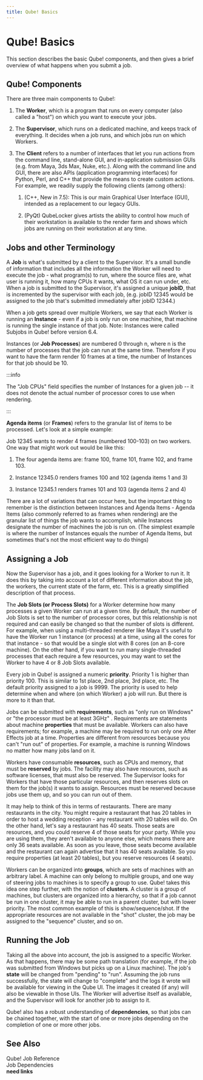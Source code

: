 ```yaml
---
title: Qube! Basics
---
```


# Qube! Basics

This section describes the basic Qube! components, and then gives a
brief overview of what happens when you submit a job.

## Qube! Components

There are three main components to Qube!:

1.  The **Worker**, which is a program that runs on every computer (also
    called a "host") on which you want to execute your jobs.

2.  The **Supervisor**, which runs on a dedicated machine, and keeps
    track of everything. It decides when a job runs, and which jobs run
    on which Workers.

3.  The **Client** refers to a number of interfaces that let you run
    actions from the command line, stand-alone GUI, and in-application
    submission GUIs (e.g. from Maya, 3ds Max, Nuke, etc.). Along with
    the command line and GUI, there are also APIs (application
    programming interfaces) for Python, Perl, and C++ that provide the
    means to create custom actions. For example, we readily supply the
    following clients (among others):

    1.  (C++, New in 7.5): This is our main Graphical User Interface
        (GUI), intended as a replacement to our legacy GUIs.

    2.  (PyQt) QubeLocker gives artists the ability to control how
        much of their workstation is available to the render farm and
        shows which jobs are running on their workstation at any time.

## Jobs and other Terminology

A **Job** is what's submitted by a client to the Supervisor. It's
a small bundle of information that includes all the information the
Worker will need to execute the job - what program(s) to run, where the
source files are, what user is running it, how many CPUs it wants, what
OS it can run under, etc. When a job is submitted to the Supervisor,
it's assigned a unique **jobID**, that is incremented by the
supervisor with each job, (e.g. jobID 12345 would be assigned to the job
that's submitted immediately after jobID 12344.)

When a job gets spread over multiple Workers, we say that each Worker
is running an **Instance** - even if a job is only run on one
machine, that machine is running the single instance of that job. Note:
Instances were called Subjobs in Qube! before version 6.4.

Instances (or **Job Processes**) are numbered 0 through n, where n
is the number of processes that the job can run at the same time.
Therefore if you want to have the farm render 10 frames at a time, the
number of Instances for that job should be 10.

:::info

The "Job CPUs" field specifies the number of Instances for a given
job -- it does not denote the actual number of processor cores to use
when rendering.

:::

**Agenda items** (or **Frames**) refers to the granular list of
items to be processed. Let's look at a simple example:

Job 12345 wants to render 4 frames (numbered 100-103) on two workers.
One way that might work out would be like this:

1.  The four agenda items are: frame 100, frame 101, frame 102, and
    frame 103.

2.  Instance 12345.0 renders frames 100 and 102 (agenda items 1 and 3)

3.  Instance 12345.1 renders frames 101 and 103 (agenda items 2 and 4)

There are a lot of variations that can occur here, but the important
thing to remember is the distinction between Instances and Agenda
Items - Agenda Items (also commonly referred to as frames when
rendering) are the granular list of things the job wants to accomplish,
while Instances designate the number of machines the job is run on. (The
simplest example is where the number of Instances equals the number of
Agenda Items, but sometimes that's not the most efficient way to do
things)

## Assigning a Job

Now the Supervisor has a job, and it goes looking for a Worker to run
it. It does this by taking into account a lot of different information
about the job, the workers, the current state of the farm, etc. This is
a greatly simplified description of that process.

The **Job Slots (or Process Slots)** for a Worker determine how
many processes a given Worker can run at a given time. By default, the
number of Job Slots is set to the number of processor cores, but this
relationship is not required and can easily be changed so that the
number of slots is different. For example, when using a multi-threaded
renderer like Maya it's useful to have the Worker run 1 instance (or
process) at a time, using all the cores for that instance - so that
would be a single slot with 8 cores (on an 8-core machine). On the other
hand, if you want to run many single-threaded processes that each
require a few resources, you may want to set the Worker to have 4 or 8
Job Slots available.

Every job in Qube! is assigned a numeric **priority**. Priority 1
is higher than priority 100. This is similar to 1st place, 2nd place,
3rd place, etc. The default priority assigned to a job is 9999. The
priority is used to help determine when and where (on which Worker) a
job will run. But there is more to it than that.

Jobs can be submitted with **requirements**, such as "only run on
Windows" or "the processor must be at least 3GHz" . Requirements are
statements about machine **properties** that must be available.
Workers can also have requirements; for example, a machine may be
required to run only one After Effects job at a time. Properties are
different from resources because you can't "run out" of properties.
For example, a machine is running Windows no matter how many jobs land
on it.

Workers have consumable **resources**, such as CPUs and memory,
that  must be **reserved** by jobs. The facility may also have
resources, such as software licenses, that must also be reserved. The
Supervisor looks for Workers that have those particular resources, and
then reserves slots on them for the job(s) it wants to assign. Resources
must be reserved because jobs use them up, and so you can run out of
them.

It may help to think of this in terms of restaurants. There are many
restaurants in the city. You might require a restaurant that has 20
tables in order to host a wedding reception - any restaurant with 20
tables will do. On the other hand, let's say a restaurant has 40 seats.
Those seats are resources, and you could reserve 4 of those seats for
your party. While you are using them, they aren't available to anyone
else, which means there are only 36 seats available. As soon as you
leave, those seats become available and the restaurant can again
advertise that it has 40 seats available. So you require properties (at
least 20 tables), but you reserve resources (4 seats).

Workers can be organized into **groups**, which are sets of
machines with an arbitrary label. A machine can only belong to multiple
groups, and one way of steering jobs to machines is to specify a group
to use. Qube! takes this idea one step further, with the notion of
**clusters**. A cluster is a group of machines, but clusters are
organized into a hierarchy, so that if a job cannot be run in one
cluster, it may be able to run in a parent cluster, but with lower
priority. The most common example of this is show/sequence/shot. If the
appropriate resources are not available in the "shot" cluster, the job
may be assigned to the "sequence" cluster, and so on.

## Running the Job

Taking all the above into account, the job is assigned to a specific
Worker. As that happens, there may be some path translation (for
example, if the job was submitted from Windows but picks up on a Linux
machine). The job's **state** will be changed from "pending" to
"run". Assuming the job runs successfully, the state will change to
"complete" and the logs it wrote will be available for viewing in the
Qube UI. The images it created (if any) will also be viewable in those
UIs. The Worker will advertise itself as available, and the Supervisor
will look for another job to assign to it.

Qube! also has a robust understanding of **dependencies**, so that
jobs can be chained together, with the start of one or more jobs
depending on the completion of one or more other jobs.

## See Also

Qube! Job Reference\
Job Dependencies\
**need links**
